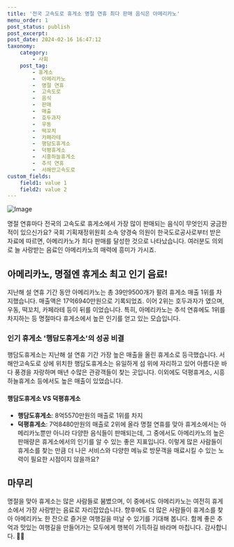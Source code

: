 ```yaml
---
title: '전국 고속도로 휴게소 명절 연휴 최다 판매 음식은 아메리카노'
menu_order: 1
post_status: publish
post_excerpt: 
post_date: 2024-02-16 16:47:12
taxonomy:
    category:
        - 사회
    post_tag:
        - 휴게소
        -  아메리카노
        -  명절 연휴
        -  고속도로
        -  음식
        -  판매
        -  매출
        -  호두과자
        -  우동
        -  떡꼬치
        -  카페라테
        -  행담도휴게소
        -  덕평휴게소
        -  시흥하늘휴게소
        -  추석 연휴
        -  서해안고속도로
custom_fields:
    field1: value 1
    field2: value 2
---
```


![Image](https://imgnews.pstatic.net/image/025/2024/02/10/0003340690_001_20240210180501133.jpg?type=w647)

명절 연휴마다 전국의 고속도로 휴게소에서 가장 많이 판매되는 음식이 무엇인지 궁금한 적이 있으신가요? 국회 기획재정위원회 소속 양경숙 의원이 한국도로공사로부터 받은 자료에 따르면, 아메리카노가 최다 판매를 달성한 것으로 나타났습니다. 여러분도 의외로 늘 사랑받는 음료인 아메리카노의 매력에 흥미가 가시죠.
## 아메리카노, 명절엔 휴게소 최고 인기 음료!
지난해 설 연휴 기간 동안 아메리카노는 총 39만9500개가 팔려 휴게소 매출 1위를 차지했습니다. 매출액은 17억6940만원으로 기록되었죠. 이어 2위는 호두과자가 였으며, 우동, 떡꼬치, 카페라테 등이 뒤를 이었습니다. 특히, 아메리카노는 추석 연휴에도 1위를 차지하는 등 명절마다 휴게소에서 높은 인기를 얻고 있는 모습입니다.
### 인기 휴게소 '행담도휴게소'의 성공 비결
행담도휴게소는 지난해 설 연휴 기간 가장 높은 매출을 올린 휴게소로 등극했습니다. 서해안고속도로 상에 위치한 행담도휴게소는 유일하게 섬 위에 자리하고 있어 아름다운 바다 풍경을 자랑하며 매년 수많은 관광객들이 찾는 곳입니다. 이외에도 덕평휴게소, 시흥하늘휴게소 등에서도 높은 매출이 있었습니다.
#### 행담도휴게소 VS 덕평휴게소
- **행담도휴게소**: 8억5570만원의 매출로 1위를 차지
- **덕평휴게소**: 7억8480만원의 매출로 2위에 올라
명절 연휴를 맞아 휴게소에서는 아메리카노뿐만 아니라 다양한 음식들이 판매되는데, 그 중에서도 아메리카노의 높은 판매량은 휴게소에서의 인기를 알 수 있는 좋은 지표입니다. 이렇게 많은 사람들이 휴게소를 찾는 만큼 더 나은 서비스와 다양한 메뉴로 방문객을 매료시킬 수 있는 노력이 필요한 시점이지 않을까요?
## 마무리
명절을 맞아 휴게소는 많은 사람들로 붐볐으며, 이 중에서도 아메리카노는 여전히 휴게소에서 가장 사랑받는 음료로 자리잡았습니다. 향후에도 더 많은 사람들이 휴게소를 찾아 아메리카노 한 잔으로 즐거운 여행길을 떠날 수 있기를 기대해 봅니다. 함께 좋은 추억과 맛있는 여행길을 만들어가는 모두에게 행복이 가득하길 바라며 마칩니다. 감사합니다. 🚗✨
